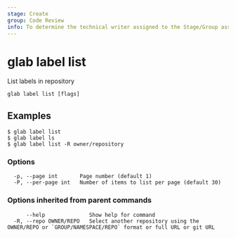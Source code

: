```yaml
---
stage: Create
group: Code Review
info: To determine the technical writer assigned to the Stage/Group associated with this page, see https://about.gitlab.com/handbook/product/ux/technical-writing/#assignments
---
```


<!--
This documentation is auto generated by a script.
Please do not edit this file directly, check cmd/gen-docs/docs.go.
-->

# glab label list

List labels in repository

```plaintext
glab label list [flags]
```

## Examples

```plaintext
$ glab label list
$ glab label ls
$ glab label list -R owner/repository

```

### Options

```plaintext
  -p, --page int       Page number (default 1)
  -P, --per-page int   Number of items to list per page (default 30)
```

### Options inherited from parent commands

```plaintext
      --help              Show help for command
  -R, --repo OWNER/REPO   Select another repository using the OWNER/REPO or `GROUP/NAMESPACE/REPO` format or full URL or git URL
```

